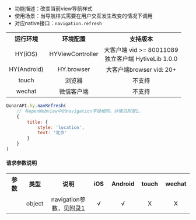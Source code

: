 * 功能描述：改变当前view导航样式
* 使用场景：当导航样式需要在用户交互发生改变的情况下调用
* 对应native接口：`navigation.refresh`

<table style="text-align:center">
    <tr>
        <th>运行环境</th>
        <th>环境配置</th>
        <th>支持版本</th>
    </tr>
    <tr>
        <td>HY(iOS)</td>
        <td>HYViewController</td>
        <td>大客户端 vid >= 80011089<br/>独立客户端 HytiveLib 1.0.0</td>
    </tr>
    <tr>
        <td>HY(Android)</td>
        <td>HY.browser</td>
        <td>大客户端browser vid: 20+</td>
    </tr>
    <tr>
        <td>touch</td>
        <td>浏览器</td>
        <td>不支持</td>
    </tr>
    <tr>
        <td>wechat</td>
        <td>微信客户端</td>
        <td>不支持</td>
    </tr>
</table>


```js
QunarAPI.hy.navRefresh(
    // 与openWebview中的navigation字段相同，详情见附录1。
    {
        title: {
            style: 'location',
            text: '北京'
        }
    }
)
```

#### 请求参数说明
<table style="text-align:center">
    <tr>
        <th width="100">参数</th>
        <th width="80">类型</th>
        <th width="220">说明</th>
        <th width="80">iOS</th>
        <th width="80">Android</th>
        <th width="80">touch</th>
        <th width="80">wechat</th>
    </tr>
    <tr>
        <td></td>
        <td>object</td>
        <td>navigation参数，见<a href="http://hy.qunar.com/docs/qunarapi-appendix.html#附录1-导航栏选项">附录1</a></td>
        <td>√</td>
        <td>√</td>
        <td>X</td>
        <td>X</td>
    </tr>  
</table>
